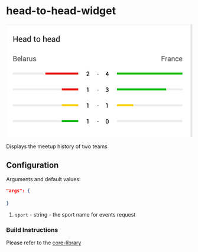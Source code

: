 # head-to-head-widget

![](https://github.com/kambi-sportsbook-widgets/head-to-head-widget/blob/master/screenshot.png?raw=true)

Displays the meetup history of two teams

## Configuration

Arguments and default values:
```json
"args": {
    
}
```

1. `sport` - string - the sport name for events request


### Build Instructions

Please refer to the [core-library](https://github.com/kambi-sportsbook-widgets/widget-core-library)
